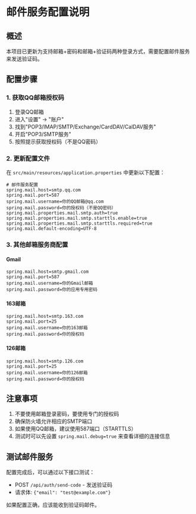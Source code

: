 # 邮件服务配置说明

## 概述
本项目已更新为支持邮箱+密码和邮箱+验证码两种登录方式，需要配置邮件服务来发送验证码。

## 配置步骤

### 1. 获取QQ邮箱授权码
1. 登录QQ邮箱
2. 进入"设置" -> "账户"
3. 找到"POP3/IMAP/SMTP/Exchange/CardDAV/CalDAV服务"
4. 开启"POP3/SMTP服务"
5. 按照提示获取授权码（不是QQ密码）

### 2. 更新配置文件
在 `src/main/resources/application.properties` 中更新以下配置：

```properties
# 邮件服务配置
spring.mail.host=smtp.qq.com
spring.mail.port=587
spring.mail.username=你的QQ邮箱@qq.com
spring.mail.password=你的授权码（不是QQ密码）
spring.mail.properties.mail.smtp.auth=true
spring.mail.properties.mail.smtp.starttls.enable=true
spring.mail.properties.mail.smtp.starttls.required=true
spring.mail.default-encoding=UTF-8
```

### 3. 其他邮箱服务商配置

#### Gmail
```properties
spring.mail.host=smtp.gmail.com
spring.mail.port=587
spring.mail.username=你的Gmail邮箱
spring.mail.password=你的应用专用密码
```

#### 163邮箱
```properties
spring.mail.host=smtp.163.com
spring.mail.port=25
spring.mail.username=你的163邮箱
spring.mail.password=你的授权码
```

#### 126邮箱
```properties
spring.mail.host=smtp.126.com
spring.mail.port=25
spring.mail.username=你的126邮箱
spring.mail.password=你的授权码
```

## 注意事项
1. 不要使用邮箱登录密码，要使用专门的授权码
2. 确保防火墙允许相应的SMTP端口
3. 如果使用QQ邮箱，建议使用587端口（STARTTLS）
4. 测试时可以先设置 `spring.mail.debug=true` 来查看详细的连接信息

## 测试邮件服务
配置完成后，可以通过以下接口测试：
- POST `/api/auth/send-code` - 发送验证码
- 请求体: `{"email": "test@example.com"}`

如果配置正确，应该能收到验证码邮件。 